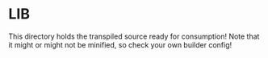 # LIB

This directory holds the transpiled source ready for consumption! Note that it might or might not be minified, so check your own builder config!
